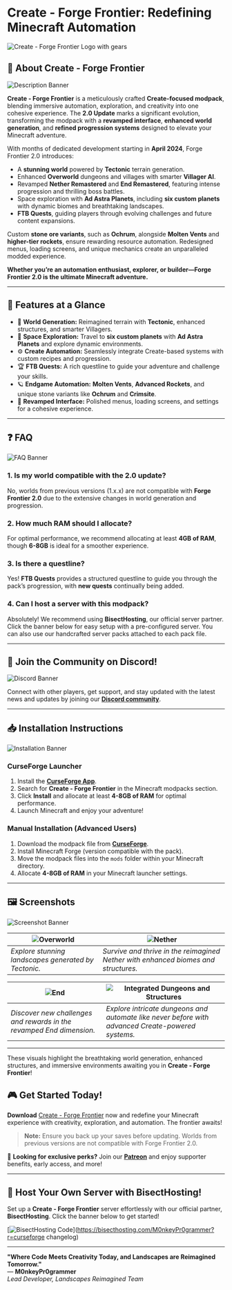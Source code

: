 # **Create - Forge Frontier: Redefining Minecraft Automation**

![Create - Forge Frontier Logo with gears](https://www.bisecthosting.com/images/CF/CREATE_FORGE_FRONTIER/CREATE_FORGE_FRONTIER_Header.webp)

## 🌟 **About Create - Forge Frontier**

![Description Banner](https://www.bisecthosting.com/images/CF/CREATE_FORGE_FRONTIER/CREATE_FORGE_FRONTIER_Description.webp)

**Create - Forge Frontier** is a meticulously crafted **Create-focused modpack**, blending immersive automation, exploration, and creativity into one cohesive experience. The **2.0 Update** marks a significant evolution, transforming the modpack with a **revamped interface**, **enhanced world generation**, and **refined progression systems** designed to elevate your Minecraft adventure.

With months of dedicated development starting in **April 2024**, Forge Frontier 2.0 introduces:

*   A **stunning world** powered by **Tectonic** terrain generation.
*   Enhanced **Overworld** dungeons and villages with smarter **Villager AI**.
*   Revamped **Nether Remastered** and **End Remastered**, featuring intense progression and thrilling boss battles.
*   Space exploration with **Ad Astra Planets**, including **six custom planets** with dynamic biomes and breathtaking landscapes.
*   **FTB Quests**, guiding players through evolving challenges and future content expansions.

Custom **stone ore variants**, such as **Ochrum**, alongside **Molten Vents** and **higher-tier rockets**, ensure rewarding resource automation. Redesigned menus, loading screens, and unique mechanics create an unparalleled modded experience.

**Whether you’re an automation enthusiast, explorer, or builder—Forge Frontier 2.0 is the ultimate Minecraft adventure.**

***

## 📜 **Features at a Glance**

*   🌄 **World Generation:** Reimagined terrain with **Tectonic**, enhanced structures, and smarter Villagers.
*   🚀 **Space Exploration:** Travel to **six custom planets** with **Ad Astra Planets** and explore dynamic environments.
*   ⚙️ **Create Automation:** Seamlessly integrate Create-based systems with custom recipes and progression.
*   🏆 **FTB Quests:** A rich questline to guide your adventure and challenge your skills.
*   🪐 **Endgame Automation:** **Molten Vents**, **Advanced Rockets**, and unique stone variants like **Ochrum** and **Crimsite**.
*   🎨 **Revamped Interface:** Polished menus, loading screens, and settings for a cohesive experience.

***

## ❓ **FAQ**

![FAQ Banner](https://www.bisecthosting.com/images/CF/CREATE_FORGE_FRONTIER/CREATE_FORGE_FRONTIER_Faq.webp)

### **1\. Is my world compatible with the 2.0 update?**

No, worlds from previous versions (1.x.x) are not compatible with **Forge Frontier 2.0** due to the extensive changes in world generation and progression.

### **2\. How much RAM should I allocate?**

For optimal performance, we recommend allocating at least **4GB of RAM**, though **6-8GB** is ideal for a smoother experience.

### **3\. Is there a questline?**

Yes! **FTB Quests** provides a structured questline to guide you through the pack’s progression, with **new quests** continually being added.

### **4\. Can I host a server with this modpack?**

Absolutely! We recommend using **BisectHosting**, our official server partner. Click the banner below for easy setup with a pre-configured server. You can also use our handcrafted server packs attached to each pack file.

***

## 🤝 **Join the Community on Discord!**

![Discord Banner](https://www.bisecthosting.com/images/CF/CREATE_FORGE_FRONTIER/CREATE_FORGE_FRONTIER_Discord.webp)

Connect with other players, get support, and stay updated with the latest news and updates by joining our **[Discord community](https://discord.gg/quenZthXgy)**.

***

## 📥 **Installation Instructions**

![Installation Banner](https://www.bisecthosting.com/images/CF/CREATE_FORGE_FRONTIER/CREATE_FORGE_FRONTIER_Installation.webp)

### **CurseForge Launcher**

1.  Install the **[CurseForge App](https://curseforge.overwolf.com/)**.
2.  Search for **Create - Forge Frontier** in the Minecraft modpacks section.
3.  Click **Install** and allocate at least **4-8GB of RAM** for optimal performance.
4.  Launch Minecraft and enjoy your adventure!

### **Manual Installation (Advanced Users)**

1.  Download the modpack file from **[CurseForge](https://www.curseforge.com/minecraft/modpacks/forge-frontier)**.
2.  Install Minecraft Forge (version compatible with the pack).
3.  Move the modpack files into the `mods` folder within your Minecraft directory.
4.  Allocate **4-8GB of RAM** in your Minecraft launcher settings.

***

## 🖼️ **Screenshots**

![Screenshot Banner](https://www.bisecthosting.com/images/CF/CREATE_FORGE_FRONTIER/CREATE_FORGE_FRONTIER_Screenshots.webp)

| ![Overworld](https://media.forgecdn.net/attachments/1053/796/forge_frontier_plains.png) | ![Nether](https://media.forgecdn.net/attachments/1082/942/bastion_rem.png) |
|-------------------------------------------------|-------------------------------------------------------------------------|
| *Explore stunning landscapes generated by Tectonic.* | *Survive and thrive in the reimagined Nether with enhanced biomes and structures.* |

| ![End](https://media.forgecdn.net/attachments/1082/946/end_city.png) | ![Integrated Dungeons and Structures](https://media.forgecdn.net/attachments/1082/962/tinkers_citadel.png) |
|-------------------------------------------------|------------------------------------------------------------------------------------------------------------|
| *Discover new challenges and rewards in the revamped End dimension.* | *Explore intricate dungeons and automate like never before with advanced Create-powered systems.* |

---

These visuals highlight the breathtaking world generation, enhanced structures, and immersive environments awaiting you in **Create - Forge Frontier**!


## 🎮 **Get Started Today!**

**Download** [Create - Forge Frontier](https://www.curseforge.com/minecraft/modpacks/forge-frontier) now and redefine your Minecraft experience with creativity, exploration, and automation. The frontier awaits!

> **Note:** Ensure you back up your saves before updating. Worlds from previous versions are not compatible with Forge Frontier 2.0.

💎 **Looking for exclusive perks?** Join our **[Patreon](https://www.patreon.com/landscapesreimagined)** and enjoy supporter benefits, early access, and more!

***

## 🚀 **Host Your Own Server with BisectHosting!**

Set up a **Create - Forge Frontier** server effortlessly with our official partner, **BisectHosting**. Click the banner below to get started!

[![BisectHosting Code](https://www.bisecthosting.com/images/CF/CREATE_FORGE_FRONTIER/CREATE_FORGE_FRONTIER_Promo.webp)](https://bisecthosting.com/M0nkeyPr0grammer?r=curseforge changelog)

***

**"Where Code Meets Creativity Today, and Landscapes are Reimagined Tomorrow."**  
— **M0nkeyPr0grammer**  
_Lead Developer, Landscapes Reimagined Team_